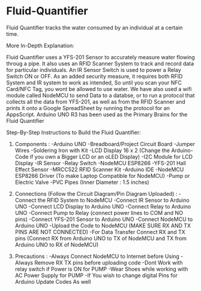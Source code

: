 # Fluid-Quantifier
Fluid Quantifier tracks the water consumed by an individual at a certain time.

More In-Depth Explanation:

Fluid Quantifier uses a YFS-201 Sensor to accurately measure water flowing throug a pipe. It also uses an RFID Scanner System to track and record data for particular individuals. An IR Sensor Switch is used to power a Relay Switch ON or OFF. As an added security measure, it requires both RFID System and IR system to work as intended, So until you scan your NFC Card/NFC Tag, you wont be allowed to use water. We have also used a wifi module called NodeMCU to send Data to a databse, or to run a protocol that collects all the data from YFS-201, as well as from the RFID Scanner and prints it onto a Google SpreadSheet by running the protocol for an AppsScript. Arduino UNO R3 has been used as the Primary Brains for the Fluid Quantifier 

Step-By-Step Instructions to Build the Fluid Quantifier:
1. Components :
    -Arduino UNO
    -Breadboard/Project Circuit Board
    -Jumper Wires
    -Soldering Iron with Kit
    -LCD Display 16 x 2 (Change the Arduino-Code if you own a Bigger LCD or an oLED Display)
    -I2C Module for LCD Display
    -IR Sensor
    -Relay Switch
    -NodeMCU ESP8266
    -YFS-201 Hall Effect Sensor
    -MRCC522 RFID Scanner Kit
    -Arduino IDE
    -NodeMCU ESP8266 Driver (To make Laptop Compatible for NodeMCU)
    -Pump or Electric Valve
    -PVC Pipes (Inner Diameter : 1.5 inches)
    
2. Connections (Follow the Circuit Diagram/Pin Diagram Uploaded) :
    -Connect the RFID System to NodeMCU 
    -Connect IR Sensor to Arduino UNO
    -Connect LCD Display to Arduino UNO
    -Connect Relay to Arduino UNO
    -Connect Pump to Relay (connect power lines to COM and NO pins)
    -Connect YFS-201 Sensor to Arduino UNO
    -Connect NodeMCU to Arduino UNO
    -Upload the Code to NodeMCU (MAKE SURE RX AND TX PINS ARE NOT CONNECTED)
    -For Data Transfer Connect RX and TX pins (Connect RX from Arduino UNO to TX of NodeMCU and TX from Arduino UNO to RX of NodeMCU)

3. Precautions :
    -Always Connect NodeMCU to Internet before Using
    -Always Remove RX TX pins before uploading code
    -Dont Work with relay switch if Power is ON for PUMP
    -Wear Shoes while working with AC Power Supply for PUMP
    -If You wish to change digital Pins for Arduino Update Codes As well
    
    
